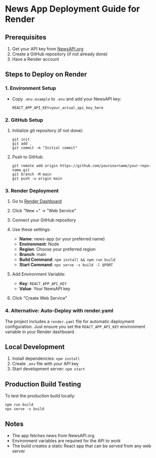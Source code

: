 # News App Deployment Guide for Render

## Prerequisites
1. Get your API key from [NewsAPI.org](https://newsapi.org/)
2. Create a GitHub repository (if not already done)
3. Have a Render account

## Steps to Deploy on Render

### 1. Environment Setup
- Copy `.env.example` to `.env` and add your NewsAPI key:
  ```
  REACT_APP_API_KEY=your_actual_api_key_here
  ```

### 2. GitHub Setup
1. Initialize git repository (if not done):
   ```
   git init
   git add .
   git commit -m "Initial commit"
   ```
2. Push to GitHub:
   ```
   git remote add origin https://github.com/yourusername/your-repo-name.git
   git branch -M main
   git push -u origin main
   ```

### 3. Render Deployment
1. Go to [Render Dashboard](https://dashboard.render.com/)
2. Click "New +" → "Web Service"
3. Connect your GitHub repository
4. Use these settings:
   - **Name**: news-app (or your preferred name)
   - **Environment**: Node
   - **Region**: Choose your preferred region
   - **Branch**: main
   - **Build Command**: `npm install && npm run build`
   - **Start Command**: `npx serve -s build -l $PORT`

5. Add Environment Variable:
   - **Key**: `REACT_APP_API_KEY`
   - **Value**: Your NewsAPI key

6. Click "Create Web Service"

### 4. Alternative: Auto-Deploy with render.yaml
The project includes a `render.yaml` file for automatic deployment configuration. Just ensure you set the `REACT_APP_API_KEY` environment variable in your Render dashboard.

## Local Development
1. Install dependencies: `npm install`
2. Create `.env` file with your API key
3. Start development server: `npm start`

## Production Build Testing
To test the production build locally:
```
npm run build
npx serve -s build
```

## Notes
- The app fetches news from NewsAPI.org
- Environment variables are required for the API to work
- The build creates a static React app that can be served from any web server
